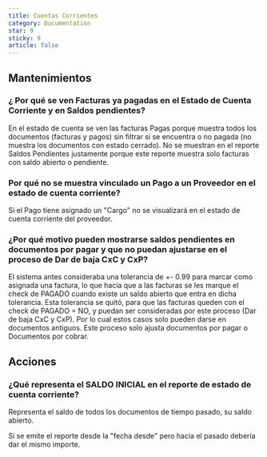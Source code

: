 ```yaml
---
title: Cuentas Corrientes
category: Documentation
star: 9
sticky: 9
article: false
---
```


## Mantenimientos

### ¿ Por qué se ven Facturas ya pagadas en el Estado de Cuenta Corriente y en Saldos pendientes?

En el estado de cuenta se ven las facturas Pagas porque muestra todos los documentos (facturas y pagos) sin filtrar si se encuentra o no pagada (no muestra los documentos con estado cerrado).
No se muestran en el reporte Saldos Pendientes justamente porque este reporte muestra solo facturas con saldo abierto o pendiente.

### Por qué no se muestra vinculado un Pago a un Proveedor en el estado de cuenta corriente?

Si el Pago tiene asignado un "Cargo" no se visualizará en el estado de cuenta corriente del proveedor.

### ¿Por qué motivo pueden mostrarse saldos pendientes en documentos por pagar y que no puedan ajustarse en el proceso de Dar de baja CxC y CxP?

El sistema antes consideraba una tolerancia de +- 0.99 para marcar como asignada una factura, lo que hacía que a las facturas se les marque el check de PAGADO cuando existe un saldo abierto que entra en dicha tolerancia. Esta tolerancia se quitó, para que las facturas queden con el check de PAGADO = NO, y puedan ser consideradas por este proceso (Dar de baja CxC y CxP). Por lo cual estos casos solo pueden darse en documentos antiguos.
Este proceso solo ajusta documentos por pagar o Documentos por cobrar.

## Acciones

### ¿Qué representa el SALDO INICIAL en el reporte de estado de cuenta corriente?

Representa el saldo de todos los documentos de tiempo pasado, su saldo abierto.

Si se emite el reporte desde la "fecha desde" pero hacia el pasado debería dar el mismo importe.